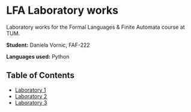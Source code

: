 # LFA Laboratory works

Laboratory works for the Formal Languages & Finite Automata course at TUM.

**Student:** Daniela Vornic, FAF-222

**Languages used:** Python

## Table of Contents

- [Laboratory 1](lab_1/README.md)
- [Laboratory 2](lab_2/README.md)
- [Laboratory 3](lab_3/README.md)
